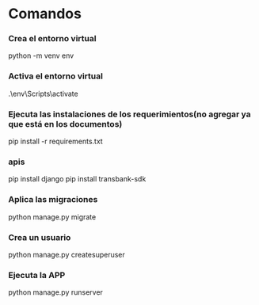 # Comandos

### Crea el entorno virtual
python -m venv env

### Activa el entorno virtual
.\env\Scripts\activate

### Ejecuta las instalaciones de los requerimientos(no agregar ya que está en los documentos)
pip install -r requirements.txt

### apis
pip install django
pip install transbank-sdk

### Aplica las migraciones
python manage.py migrate

### Crea un usuario
python manage.py createsuperuser

### Ejecuta la APP
python manage.py runserver
